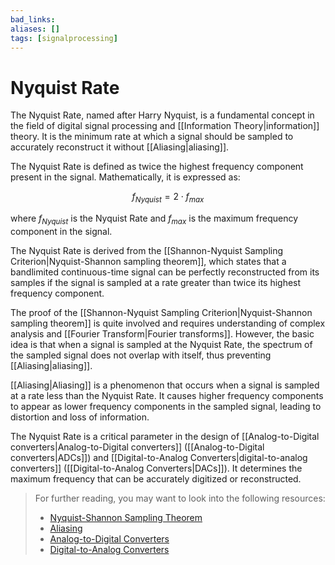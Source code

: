 ```yaml
---
bad_links: 
aliases: []
tags: [signalprocessing]
---
```

# Nyquist Rate

The Nyquist Rate, named after Harry Nyquist, is a fundamental concept in the field of digital signal processing and [[Information Theory|information]] theory. It is the minimum rate at which a signal should be sampled to accurately reconstruct it without [[Aliasing|aliasing]]. 

The Nyquist Rate is defined as twice the highest frequency component present in the signal. Mathematically, it is expressed as:

$$
f_{Nyquist} = 2 \cdot f_{max}
$$

where $f_{Nyquist}$ is the Nyquist Rate and $f_{max}$ is the maximum frequency component in the signal.

The Nyquist Rate is derived from the [[Shannon-Nyquist Sampling Criterion|Nyquist-Shannon sampling theorem]], which states that a bandlimited continuous-time signal can be perfectly reconstructed from its samples if the signal is sampled at a rate greater than twice its highest frequency component. 

The proof of the [[Shannon-Nyquist Sampling Criterion|Nyquist-Shannon sampling theorem]] is quite involved and requires understanding of complex analysis and [[Fourier Transform|Fourier transforms]]. However, the basic idea is that when a signal is sampled at the Nyquist Rate, the spectrum of the sampled signal does not overlap with itself, thus preventing [[Aliasing|aliasing]].

[[Aliasing|Aliasing]] is a phenomenon that occurs when a signal is sampled at a rate less than the Nyquist Rate. It causes higher frequency components to appear as lower frequency components in the sampled signal, leading to distortion and loss of information.

The Nyquist Rate is a critical parameter in the design of [[Analog-to-Digital converters|Analog-to-Digital converters]] ([[Analog-to-Digital converters|ADCs]]) and [[Digital-to-Analog Converters|digital-to-analog converters]] ([[Digital-to-Analog Converters|DACs]]). It determines the maximum frequency that can be accurately digitized or reconstructed.

> For further reading, you may want to look into the following resources:
> - [Nyquist-Shannon Sampling Theorem](https://www.google.com/search?q=Nyquist-Shannon+Sampling+Theorem)
> - [Aliasing](https://www.google.com/search?q=Aliasing)
> - [Analog-to-Digital Converters](https://www.google.com/search?q=Analog-to-Digital+Converters)
> - [Digital-to-Analog Converters](https://www.google.com/search?q=Digital-to-Analog+Converters)